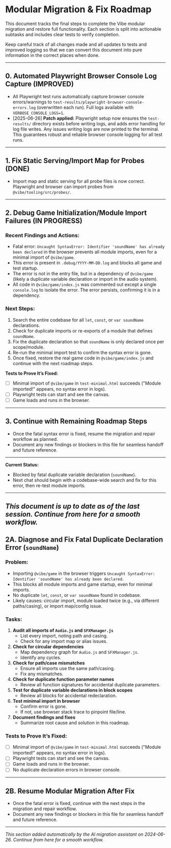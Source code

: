 # Modular Migration & Fix Roadmap

This document tracks the final steps to complete the Vibe modular migration and restore full functionality. Each section is split into actionable subtasks and includes clear tests to verify completion.

Keep careful track of all changes made and all updates to tests and improved logging so that we can convert this document into pure information in the correct places when done. 

---

## 0. Automated Playwright Browser Console Log Capture (**IMPROVED**)
- All Playwright test runs automatically capture browser console errors/warnings to `test-results/playwright-browser-console-errors.log` (overwritten each run). Full logs available with `VERBOSE_CONSOLE_LOGS=1`.
- [2025-06-26] **Patch applied:** Playwright setup now ensures the `test-results/` directory exists before writing logs, and adds error handling for log file writes. Any issues writing logs are now printed to the terminal. This guarantees robust and reliable browser console logging for all test runs.

---

## 1. Fix Static Serving/Import Map for Probes (**DONE**)
- Import map and static serving for all probe files is now correct. Playwright and browser can import probes from `@vibe/tooling/src/probes/`.

---

## 2. Debug Game Initialization/Module Import Failures (**IN PROGRESS**)

### **Recent Findings and Actions:**
- Fatal error: `Uncaught SyntaxError: Identifier 'soundName' has already been declared` in the browser prevents all module imports, even for a minimal import of `@vibe/game`.
- This error is present in `.debug/YYYY-MM-DD.log` and blocks all game and test startup.
- The error is not in the entry file, but in a dependency of `@vibe/game` (likely a duplicate variable declaration or import in the audio system).
- All code in `@vibe/game/index.js` was commented out except a single `console.log` to isolate the error. The error persists, confirming it is in a dependency.

### **Next Steps:**
1. Search the entire codebase for all `let`, `const`, or `var soundName` declarations.
2. Check for duplicate imports or re-exports of a module that defines `soundName`.
3. Fix the duplicate declaration so that `soundName` is only declared once per scope/module.
4. Re-run the minimal import test to confirm the syntax error is gone.
5. Once fixed, restore the real game code in `@vibe/game/index.js` and continue with the next roadmap steps.

**Tests to Prove It’s Fixed:**
- [ ] Minimal import of `@vibe/game` in `test-minimal.html` succeeds ("Module imported!" appears, no syntax error in logs).
- [ ] Playwright tests can start and see the canvas.
- [ ] Game loads and runs in the browser.

---

## 3. Continue with Remaining Roadmap Steps
- Once the fatal syntax error is fixed, resume the migration and repair workflow as planned.
- Document any new findings or blockers in this file for seamless handoff and future reference.

---

**Current Status:**
- Blocked by fatal duplicate variable declaration (`soundName`).
- Next chat should begin with a codebase-wide search and fix for this error, then re-test module imports.

---

*This document is up to date as of the last session. Continue from here for a smooth workflow.*
---

## 2A. Diagnose and Fix Fatal Duplicate Declaration Error (`soundName`)

### Problem:
- Importing `@vibe/game` in the browser triggers `Uncaught SyntaxError: Identifier 'soundName' has already been declared`.
- This blocks all module imports and game startup, even for minimal imports.
- No duplicate `let`, `const`, or `var soundName` found in codebase.
- Likely causes: circular import, module loaded twice (e.g., via different paths/casing), or import map/config issue.

### Tasks:
1. **Audit all imports of `Audio.js` and `SFXManager.js`**
   - List every import, noting path and casing.
   - Check for any import map or alias issues.
2. **Check for circular dependencies**
   - Map dependency graph for `Audio.js` and `SFXManager.js`.
   - Identify any cycles.
3. **Check for path/case mismatches**
   - Ensure all imports use the same path/casing.
   - Fix any mismatches.
4. **Check for duplicate function parameter names**
   - Review all function signatures for accidental duplicate parameters.
5. **Test for duplicate variable declarations in block scopes**
   - Review all blocks for accidental redeclaration.
6. **Test minimal import in browser**
   - Confirm error is gone.
   - If not, use browser stack trace to pinpoint file/line.
7. **Document findings and fixes**
   - Summarize root cause and solution in this roadmap.

### Tests to Prove It’s Fixed:
- [ ] Minimal import of `@vibe/game` in `test-minimal.html` succeeds ("Module imported!" appears, no syntax error in logs).
- [ ] Playwright tests can start and see the canvas.
- [ ] Game loads and runs in the browser.
- [ ] No duplicate declaration errors in browser console.

---

## 2B. Resume Modular Migration After Fix
- Once the fatal error is fixed, continue with the next steps in the migration and repair workflow.
- Document any new findings or blockers in this file for seamless handoff and future reference.

---

*This section added automatically by the AI migration assistant on 2024-06-26. Continue from here for a smooth workflow.*

